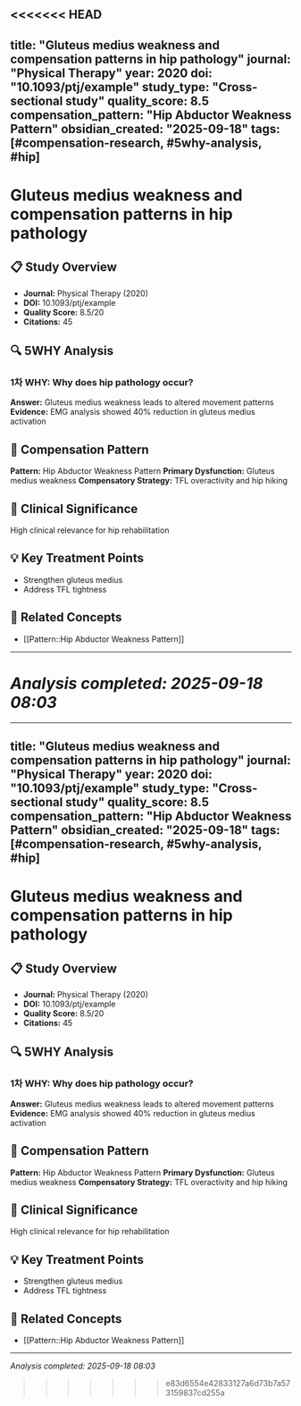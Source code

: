<<<<<<< HEAD
---
title: "Gluteus medius weakness and compensation patterns in hip pathology"
journal: "Physical Therapy"
year: 2020
doi: "10.1093/ptj/example"
study_type: "Cross-sectional study"
quality_score: 8.5
compensation_pattern: "Hip Abductor Weakness Pattern"
obsidian_created: "2025-09-18"
tags: [#compensation-research, #5why-analysis, #hip]
---

# Gluteus medius weakness and compensation patterns in hip pathology

## 📋 Study Overview
- **Journal:** Physical Therapy (2020)
- **DOI:** 10.1093/ptj/example
- **Quality Score:** 8.5/20
- **Citations:** 45

## 🔍 5WHY Analysis

### 1차 WHY: Why does hip pathology occur?
**Answer:** Gluteus medius weakness leads to altered movement patterns
**Evidence:** EMG analysis showed 40% reduction in gluteus medius activation



## 🎯 Compensation Pattern
**Pattern:** Hip Abductor Weakness Pattern
**Primary Dysfunction:** Gluteus medius weakness
**Compensatory Strategy:** TFL overactivity and hip hiking

## 🏥 Clinical Significance
High clinical relevance for hip rehabilitation

## 💡 Key Treatment Points
- Strengthen gluteus medius
- Address TFL tightness


## 🔗 Related Concepts
- [[Pattern::Hip Abductor Weakness Pattern]]

---
*Analysis completed: 2025-09-18 08:03*
=======
---
title: "Gluteus medius weakness and compensation patterns in hip pathology"
journal: "Physical Therapy"
year: 2020
doi: "10.1093/ptj/example"
study_type: "Cross-sectional study"
quality_score: 8.5
compensation_pattern: "Hip Abductor Weakness Pattern"
obsidian_created: "2025-09-18"
tags: [#compensation-research, #5why-analysis, #hip]
---

# Gluteus medius weakness and compensation patterns in hip pathology

## 📋 Study Overview
- **Journal:** Physical Therapy (2020)
- **DOI:** 10.1093/ptj/example
- **Quality Score:** 8.5/20
- **Citations:** 45

## 🔍 5WHY Analysis

### 1차 WHY: Why does hip pathology occur?
**Answer:** Gluteus medius weakness leads to altered movement patterns
**Evidence:** EMG analysis showed 40% reduction in gluteus medius activation



## 🎯 Compensation Pattern
**Pattern:** Hip Abductor Weakness Pattern
**Primary Dysfunction:** Gluteus medius weakness
**Compensatory Strategy:** TFL overactivity and hip hiking

## 🏥 Clinical Significance
High clinical relevance for hip rehabilitation

## 💡 Key Treatment Points
- Strengthen gluteus medius
- Address TFL tightness


## 🔗 Related Concepts
- [[Pattern::Hip Abductor Weakness Pattern]]

---
*Analysis completed: 2025-09-18 08:03*
>>>>>>> e83d6554e42833127a6d73b7a573159837cd255a
